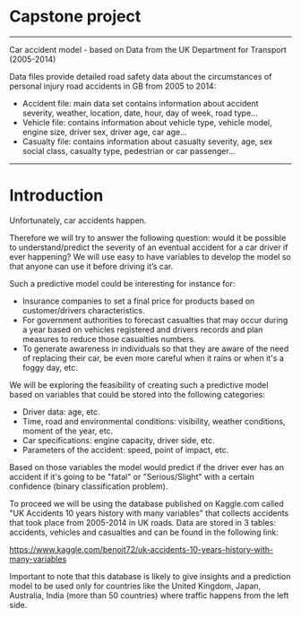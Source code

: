 # Capstone project

---

Car accident model - based on Data from the UK Department for Transport (2005-2014)

Data files provide detailed road safety data about the circumstances of personal injury road accidents in GB from 2005 to 2014:

- Accident file: main data set contains information about accident severity, weather, location, date, hour, day of week, road type…
- Vehicle file: contains information about vehicle type, vehicle model, engine size, driver sex, driver age, car age…
- Casualty file: contains information about casualty severity, age, sex social class, casualty type, pedestrian or car passenger…

---

# Introduction

Unfortunately, car accidents happen.

Therefore we will try to answer the following question: would it be possible to understand/predict the severity of an eventual accident for a car driver if ever happening? We will use easy to have variables to develop the model so that anyone can use it before driving it’s car. 

Such a predictive model could be interesting for instance for:
- Insurance companies to set a final price for products based on customer/drivers characteristics.
- For government authorities to forecast casualties that may occur during a 	year based on vehicles registered and drivers records and plan measures to reduce those casualties numbers.
- To generate awareness in individuals so that they are aware of the need of replacing their car, be even more careful when it rains or when it's a foggy day, etc.

We will be exploring the feasibility of creating such a predictive model based on variables that could be stored into the following categories:

- Driver data: age, etc.
- Time, road and environmental conditions: visibility, weather conditions, moment of the year, etc.
- Car specifications: engine capacity, driver side, etc.
- Parameters of the accident: speed, point of impact, etc.

Based on those variables the model would predict if the driver ever has an accident if it's going to be "fatal" or "Serious/Slight" with a certain confidence (binary classification problem).

To proceed we will be using the database published on Kaggle.com called "UK Accidents 10 years history with many variables" that collects accidents that took place from 2005-2014 in UK roads. Data are stored in 3 tables: accidents, vehicles and casualties and can be found in the following link:

https://www.kaggle.com/benoit72/uk-accidents-10-years-history-with-many-variables

Important to note that this database is likely to give insights and a prediction model to be used only for countries like the United Kingdom, Japan, Australia, India (more than 50 countries) where traffic happens from the left side.
